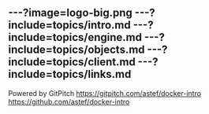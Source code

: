 ---?image=logo-big.png
---?include=topics/intro.md
---?include=topics/engine.md
---?include=topics/objects.md
---?include=topics/client.md
---?include=topics/links.md
---
Powered by GitPitch
https://gitpitch.com/astef/docker-intro
https://github.com/astef/docker-intro
